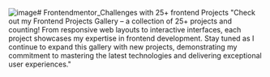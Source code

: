 ![image](https://github.com/OmarIsmail277/Frontendmentor_Challenges/assets/50095701/297bc17b-57a7-48a9-9820-88c85c0ebe56)# Frontendmentor_Challenges with 25+ frontend Projects
"Check out my Frontend Projects Gallery – a collection of 25+ projects and counting! From responsive web layouts to interactive interfaces, each project showcases my expertise in frontend development. Stay tuned as I continue to expand this gallery with new projects, demonstrating my commitment to mastering the latest technologies and delivering exceptional user experiences."
